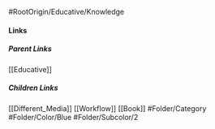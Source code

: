 #RootOrigin/Educative/Knowledge
#### Links
##### Parent Links
[[Educative]]
##### Children Links
[[Different_Media]]
[[Workflow]]
[[Book]]
#Folder/Category
#Folder/Color/Blue
#Folder/Subcolor/2
